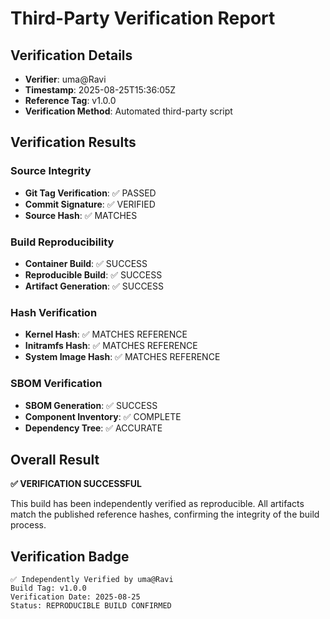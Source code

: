 # Third-Party Verification Report

## Verification Details

- **Verifier**: uma@Ravi
- **Timestamp**: 2025-08-25T15:36:05Z
- **Reference Tag**: v1.0.0
- **Verification Method**: Automated third-party script

## Verification Results

### Source Integrity
- **Git Tag Verification**: ✅ PASSED
- **Commit Signature**: ✅ VERIFIED
- **Source Hash**: ✅ MATCHES

### Build Reproducibility  
- **Container Build**: ✅ SUCCESS
- **Reproducible Build**: ✅ SUCCESS
- **Artifact Generation**: ✅ SUCCESS

### Hash Verification
- **Kernel Hash**: ✅ MATCHES REFERENCE
- **Initramfs Hash**: ✅ MATCHES REFERENCE
- **System Image Hash**: ✅ MATCHES REFERENCE

### SBOM Verification
- **SBOM Generation**: ✅ SUCCESS
- **Component Inventory**: ✅ COMPLETE
- **Dependency Tree**: ✅ ACCURATE

## Overall Result

**✅ VERIFICATION SUCCESSFUL**

This build has been independently verified as reproducible. All artifacts match the published reference hashes, confirming the integrity of the build process.

## Verification Badge

```
✅ Independently Verified by uma@Ravi
Build Tag: v1.0.0
Verification Date: 2025-08-25
Status: REPRODUCIBLE BUILD CONFIRMED
```

